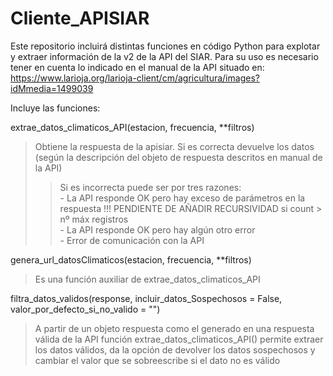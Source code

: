 # Cliente_APISIAR
Este repositorio incluirá distintas funciones en código Python para explotar y extraer información de la v2 de la API del SIAR.
Para su uso es necesario tener en cuenta lo indicado en el manual de la API situado en: https://www.larioja.org/larioja-client/cm/agricultura/images?idMmedia=1499039

Incluye las funciones:

extrae_datos_climaticos_API(estacion, frecuencia, **filtros)
>Obtiene la respuesta de la apisiar. Si es correcta devuelve los datos (según la descripción del objeto de respuesta descritos en manual de la API)   
>>Si es incorrecta puede ser por tres razones:   
            - La API responde OK pero hay exceso de parámetros en la respuesta !!! PENDIENTE DE AÑADIR RECURSIVIDAD si count > nº máx registros  
            - La API responde OK pero hay algún otro error   
            - Error de comunicación con la API
  
genera_url_datosClimaticos(estacion, frecuencia, **filtros)
>Es una función auxiliar de extrae_datos_climaticos_API

filtra_datos_validos(response, incluir_datos_Sospechosos = False, valor_por_defecto_si_no_valido = "")
> A partir de un objeto respuesta como el generado en una respuesta válida de la API función extrae_datos_climaticos_API()
> permite extraer los datos válidos, da la opción de devolver los datos sospechosos y cambiar el valor que se sobreescribe si el dato no es válido
